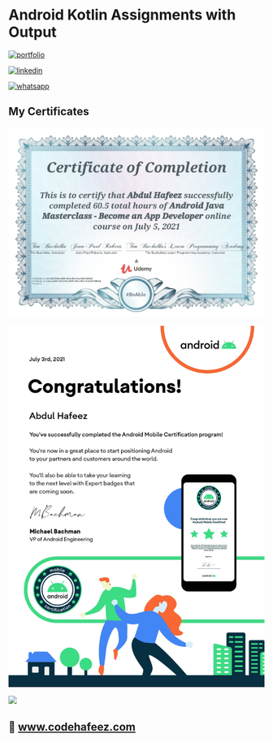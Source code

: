 # Android Kotlin Assignments with Output

[![portfolio](https://img.shields.io/badge/my_portfolio-000?style=for-the-badge&logo=ko-fi&logoColor=white)](https://www.codehafeez.com/)

[![linkedin](https://img.shields.io/badge/linkedin-0A66C2?style=for-the-badge&logo=linkedin&logoColor=white)](https://www.linkedin.com/in/codehafeez/)

[![whatsapp](https://img.shields.io/badge/whatsapp-GREEN?style=for-the-badge&logo=whatsapp&logoColor=white)](https://api.whatsapp.com/send?phone=923123349398)


## My Certificates
![](https://github.com/codehafeez/Android-Kotlin_Assignments/blob/main/Android-Certificate-Udemy.jpg)

![](https://github.com/codehafeez/Android-Kotlin_Assignments/blob/main/Android-Google-Partnet-Certificaiton.jpg)

![](https://github.com/codehafeez/Android-Kotlin_Assignments/blob/main/Appreciation-Certificate.png)


## 🔗 www.codehafeez.com
